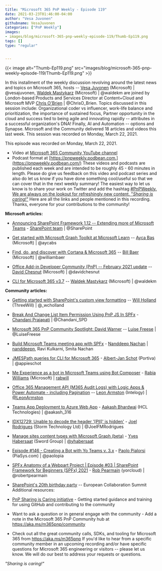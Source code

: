 ```yaml
---
title: "Microsoft 365 PnP Weekly - Episode 119"
date: 2021-03-23T01:46:00-04:00
author: "Vesa Juvonen"
githubname: VesaJuvonen
categories: ["PnP Weekly"]
images:
- images/blog/microsoft-365-pnp-weekly-episode-119/Thumb-Ep119.png
tags: []
type: "regular"


---
```


{{< image alt="Thumb-Ep119.png" src="images/blog/microsoft-365-pnp-weekly-episode-119/Thumb-Ep119.png" >}}

In this installment of the weekly discussion revolving around the latest
news and topics on Microsoft 365, hosts -- [Vesa
Juvonen](http://twitter.com/vesajuvonen) (Microsoft) |
\@vesajuvonen, [Waldek
Mastykarz](http://twitter.com/waldekm) (Microsoft) | \@waldekm are
joined by London-based Products and Services Director at Content+Cloud
and Microsoft MVP [Chris O'Brien](http://twitter.com/ChrisO_Brien) |
\@ChrisO_Brien.  Topics discussed in this session include: 
Organizational coder vs influencer, work-life balance and
prioritization, the importance of sustained focus, Partner opportunity
in the cloud and success tied to being agile and innovating rapidly --
attributes in a successful organization's DNA!  Finally, AI and
Automation -- options and Synapse.  Microsoft and the Community
delivered 18 articles and videos this last week.  This session was
recorded on Monday, March 22, 2021. 

This episode was recorded on Monday, March 22, 2021.

-   Video at [Microsoft 365 Community YouTube channel](https://aka.ms/m365pnp-videos)
-   Podcast format at
    [https://pnpweekly.podbean.com.](https://pnpweekly.podbean.com/)
These videos and podcasts are published each week and are intended to be
roughly 45 - 60 minutes in length.  Please do give us feedback on this
video and podcast series and also do let us know if you have done
something cool/useful so that we can cover that in the next weekly
summary! The easiest way to let us know is to share your work on Twitter
and add the hashtag [#PnPWeekly. We are always on the lookout for
refreshingly new content. "*Sharing is
caring!"*](https://twitter.com/search?q=%23pnpweekly)
Here are all the links and people mentioned in this recording. Thanks,
everyone for your contributions to the community!



**Microsoft articles:**

-   [Announcing SharePoint Framework 1.12 -- Extending more of Microsoft
    Teams](https://developer.microsoft.com/microsoft-365/blogs/announcing-sharepoint-framework-1-12-extending-more-of-microsoft-teams/) -
    [SharePoint team](http://twitter.com/sharepoint) | \@SharePoint

-   [Get started with Microsoft Graph Toolkit at Microsoft
    Learn](https://techcommunity.microsoft.com/t5/microsoft-365-blog/get-started-with-microsoft-graph-toolkit-at-microsoft-learn/ba-p/2202932)
    -- [Ayca Bas](http://twitter.com/aycabs) (Microsoft) | \@aycabs

-   [Find, do, and discover with Cortana & Microsoft
    365](https://techcommunity.microsoft.com/t5/microsoft-365-blog/find-do-and-discover-with-cortana-amp-microsoft-365/ba-p/2211289)
    -- [Bill Baer](http://twitter.com/williambaer) (Microsoft) |
    \@williambaer

-   [Office Add-in Developer Community (PnP) -- February 2021
    update](https://techcommunity.microsoft.com/t5/microsoft-365-pnp-blog/office-add-in-developer-community-pnp-february-2021-update/ba-p/2220994)
    -- [David Chesnut](http://twitter.com/davidchesnut) (Microsoft) |
    \@davidchesnut

-   [CLI for Microsoft 365
    v3.7](https://techcommunity.microsoft.com/t5/microsoft-365-pnp-blog/cli-for-microsoft-365-v3-7/ba-p/2216365)
    -- [Waldek Mastykarz](http://twitter.com/waldekm) (Microsoft) |
    \@waldekm


**Community articles:**

-   [Getting started with SharePoint's custom view
    formatting](https://techcommunity.microsoft.com/t5/microsoft-365-pnp-blog/getting-started-with-sharepoint-s-custom-view-formatting/ba-p/2222740)
    -- [Will Holland](http://twitter.com/_wcholland) (ThreeWill) |
    \@\_wcholland

-   [Break And Change List Item Permission Using PnP JS In
    SPFx](https://www.c-sharpcorner.com/article/break-list-item-permission-using-pnp-js-in-spfx/) -
    [Chandani Prajapati](http://twitter.com/Chandani_SPD) |
    \@Chandani_SPD

-   [Microsoft 365 PnP Community Spotlight: David
    Warner](https://techcommunity.microsoft.com/t5/microsoft-365-pnp-blog/microsoft-365-pnp-community-spotlight-david-warner/ba-p/2222132)
    -- [Luise Freese](http://twitter.com/LuiseFreese) | \@LuiseFreese

-   [Build Microsoft Teams meeting app with
    SPFx](https://nanddeepnachanblogs.com/posts/2021-03-22-build-ms-teams-meeting-app-with-spfx/) -
    [Nanddeep
    Nachan](http://twitter.com/NanddeepNachan) | [nanddeepn](https://github.com/nanddeepn),
    Ravi Kulkarni, Smita Nachan

-   [JMESPath queries for CLI for Microsoft
    365](https://www.cloudappie.nl/jmespath-queries-cli-microsoft365/) -
    [Albert-Jan Schot](http://twitter.com/appieschot) (Portiva) |
    \@appieschot

-   [Me Experience as a bot in Microsoft Teams using Bot
    Composer](https://rabiawilliams.com/teams/me-experience-bot/) -
    [Rabia Williams](http://twitter.com/williamsrabia) (Microsoft) |
    [rabwill](https://github.com/rabwill)

-   [Office 365 Management API (M365 Audit Logs) with Logic Apps & Power
    Automate - including
    Pagination](https://www.leonarmston.com/2021/03/office-365-management-api-with-logic-apps-power-automate-including-pagination/) --
    [Leon Armston](http://twitter.com/LeonArmston) (Intelogy) |
    [\@LeonArmston](https://techcommunity.microsoft.com/t5/user/viewprofilepage/user-id/855621)

-   [Teams App Deployment to Azure Web
    App](https://aakashbhardwaj619.github.io/2021/03/15/Teams-App-Deployment.html) -
    [Aakash Bhardwaj](http://twitter.com/aakash_316) (HCL Technologies)
    | \@aakash_316

-   [IDX12729: Unable to decode the header '\[PII\]' is
    hidden'](https://www.m365-dev.com/2021/03/14/idx12729-unable-to-decode-the-header-pii-is-hidden/) -
    [Joel Rodrigues](http://twitter.com/JoelFMRodrigues) (Storm
    Technology Ltd) | \@JoelFMRodrigues

-   [Manage sites content types with Microsoft Graph
    (beta)](https://yhabersaat.ch/2021/03/21/manage-sites-content-types-microsoft-graph-beta/) -
    [Yves Habersaat](http://twitter.com/yhabersaat) (Sword Group) |
    [\@yhabersaat](https://techcommunity.microsoft.com/t5/user/viewprofilepage/user-id/957821)

-   [Episode #146​ - Creating a Bot with Yo Teams v.
    3.x](https://www.youtube.com/watch?v=q37QO6boKoE) - [Paolo
    Pialorsi](http://twitter.com/paolopia) (PiaSys.com) | \@paolopia

-   [SPFx Anatomy of a Webpart Project | Episode #03 | SharePoint
    Framework for Beginners (SPFx)
    2021](https://www.youtube.com/watch?v=Z83jXzRq6iU) - [Rob
    Pearmain](http://twitter.com/robertpearmain) (yorcloud) |
    \@robertpearmain

-   [SharePoint's 20th birthday
    party](https://www.sharepointbirthday.com/) -- European
    Collaboration Summit  
Additional resources:
-   [PnP Sharing is Caring
    initiative](https://aka.ms/sharing-is-caring) - Getting started
    guidance and training for using GitHub and contributing to the
    community
-   Want to ask a question or in general engage with the community - Add
    a note in the Microsoft 365 PnP Community hub
    at <https://aka.ms/m365pnp/community>
-   Check out all the great community calls, SDKs, and tooling for
    Microsoft 365 from <https://aka.ms/m365pnp>
If you'd like to hear from a specific community member in an upcoming
recording and/or have specific questions for Microsoft 365 engineering
or visitors -- please let us know. We will do our best to address your
requests or questions.

*"Sharing is caring!"*
